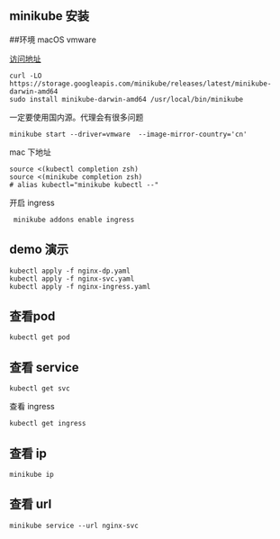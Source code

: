 ## minikube 安装


##环境
macOS vmware

[访问地址](https://minikube.sigs.k8s.io/docs/start/)

```shell
curl -LO https://storage.googleapis.com/minikube/releases/latest/minikube-darwin-amd64
sudo install minikube-darwin-amd64 /usr/local/bin/minikube
```
一定要使用国内源。代理会有很多问题

```shell
minikube start --driver=vmware  --image-mirror-country='cn'
```

mac 下地址
```shell
source <(kubectl completion zsh)
source <(minikube completion zsh)
# alias kubectl="minikube kubectl --"
```

开启 ingress
```shell
 minikube addons enable ingress
```

## demo 演示

```shell
kubectl apply -f nginx-dp.yaml
kubectl apply -f nginx-svc.yaml
kubectl apply -f nginx-ingress.yaml 
```

## 查看pod
```shell
kubectl get pod
```

## 查看 service
```shell
kubectl get svc

```

查看 ingress
```shell
kubectl get ingress 
```

## 查看 ip
```shell
minikube ip
```

## 查看 url
```shell
minikube service --url nginx-svc

```